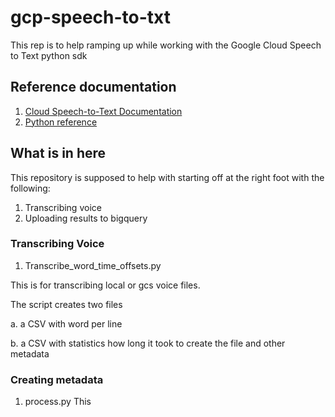 # gcp-speech-to-txt

This rep is to help ramping up while working with the Google Cloud Speech to Text python sdk 

## Reference documentation

1. [Cloud Speech-to-Text Documentation](https://cloud.google.com/speech-to-text/docs/)
2. [Python reference](https://cloud.google.com/speech-to-text/docs/reference/libraries#client-libraries-install-python)

## What is in here

This repository is supposed to help with starting off at the right foot with the following:
1. Transcribing voice
2. Uploading results to bigquery

### Transcribing Voice
1. Transcribe_word_time_offsets.py 

This is for transcribing local or gcs voice files.

The script creates two files

a. a CSV with word per line 

b. a CSV with statistics how long it took to create the file and other metadata 


### Creating metadata 
1. process.py
This   